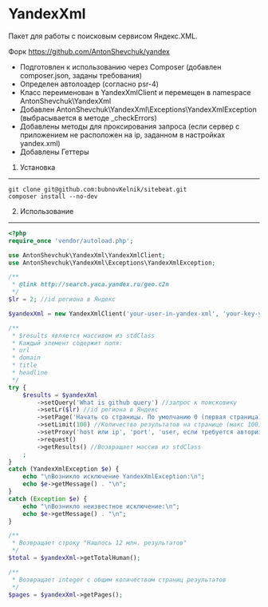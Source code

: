 # YandexXml

Пакет для работы с поисковым сервисом Яндекс.XML.

Форк https://github.com/AntonShevchuk/yandex

* Подготовлен к использованию через Composer (добавлен composer.json, заданы требования)
* Определен автолоадер (согласно psr-4)
* Класс переименован в YandexXmlClient и перемещен в namespace AntonShevchuk\YandexXml
* Добавлен AntonShevchuk\YandexXml\Exceptions\YandexXmlException (выбрасывается в методе _checkErrors)
* Добавлены методы для проксирования запроса (если сервер с приложением не расположен на ip, заданном в настройках yandex.xml)
* Добавлены Геттеры

1) Установка
----------------------------------

    git clone git@github.com:bubnovKelnik/sitebeat.git
    composer install --no-dev

2) Использование
-------------------------------------
```php
<?php
require_once 'vendor/autoload.php';

use AntonShevchuk\YandexXml\YandexXmlClient;
use AntonShevchuk\YandexXml\Exceptions\YandexXmlException;

/**
 * @link http://search.yaca.yandex.ru/geo.c2n
 */
$lr = 2; //id региона в Яндекс

$yandexXml = new YandexXmlClient('your-user-in-yandex-xml', 'your-key-yandex-xml');

/**
 * $results является массивом из stdClass
 * Каждый элемент содержит поля:
 * url
 * domain
 * title
 * headline
 */
try {
    $results = $yandexXml
        ->setQuery('What is github query') //запрос к поисковику
        ->setLr($lr) //id региона в Яндекс
        ->setPage('Начать со страницы. По умолчанию 0 (первая страница)')
        ->setLimit(100) //Количество результатов на странице (макс 100)
        ->setProxy('host или ip', 'port', 'user, если требуется авторизация', 'pass, если требуется авторизация') //Если требуется проксирование запроса
        ->request()
        ->getResults() //Возвращает массив из stdClass
    ;
}
catch (YandexXmlException $e) {
    echo "\nВозникло исключение YandexXmlException:\n";
    echo $e->getMessage() . "\n";
}
catch (Exception $e) {
    echo "\nВозникло неизвестное исключение:\n";
    echo $e->getMessage() . "\n";
}

/**
 * Возвращает строку "Нашлось 12 млн. результатов"
 */
$total = $yandexXml->getTotalHuman();

/**
 * Возвращает integer с общим количеством страниц результатов
 */
$pages = $yandexXml->getPages();
```